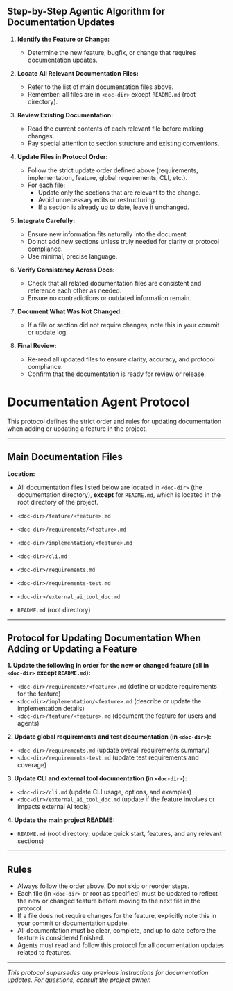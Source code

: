 ## Step-by-Step Agentic Algorithm for Documentation Updates

1. **Identify the Feature or Change:**
   - Determine the new feature, bugfix, or change that requires documentation updates.

2. **Locate All Relevant Documentation Files:**
   - Refer to the list of main documentation files above.
   - Remember: all files are in `<doc-dir>` except `README.md` (root directory).

3. **Review Existing Documentation:**
   - Read the current contents of each relevant file before making changes.
   - Pay special attention to section structure and existing conventions.

4. **Update Files in Protocol Order:**
   - Follow the strict update order defined above (requirements, implementation, feature, global requirements, CLI, etc.).
   - For each file:
     - Update only the sections that are relevant to the change.
     - Avoid unnecessary edits or restructuring.
     - If a section is already up to date, leave it unchanged.

5. **Integrate Carefully:**
   - Ensure new information fits naturally into the document.
   - Do not add new sections unless truly needed for clarity or protocol compliance.
   - Use minimal, precise language.

6. **Verify Consistency Across Docs:**
   - Check that all related documentation files are consistent and reference each other as needed.
   - Ensure no contradictions or outdated information remain.

7. **Document What Was Not Changed:**
   - If a file or section did not require changes, note this in your commit or update log.

8. **Final Review:**
   - Re-read all updated files to ensure clarity, accuracy, and protocol compliance.
   - Confirm that the documentation is ready for review or release.
# Documentation Agent Protocol

This protocol defines the strict order and rules for updating documentation when adding or updating a feature in the project.

---



## Main Documentation Files
**Location:**
- All documentation files listed below are located in `<doc-dir>` (the documentation directory),
  **except** for `README.md`, which is located in the root directory of the project.

- `<doc-dir>/feature/<feature>.md`
- `<doc-dir>/requirements/<feature>.md`
- `<doc-dir>/implementation/<feature>.md`
- `<doc-dir>/cli.md`
- `<doc-dir>/requirements.md`
- `<doc-dir>/requirements-test.md`
- `<doc-dir>/external_ai_tool_doc.md`
- `README.md` (root directory)

---


## Protocol for Updating Documentation When Adding or Updating a Feature

**1. Update the following in order for the new or changed feature (all in `<doc-dir>` except `README.md`):**
   - `<doc-dir>/requirements/<feature>.md` (define or update requirements for the feature)
   - `<doc-dir>/implementation/<feature>.md` (describe or update the implementation details)
   - `<doc-dir>/feature/<feature>.md` (document the feature for users and agents)

**2. Update global requirements and test documentation (in `<doc-dir>`):**
   - `<doc-dir>/requirements.md` (update overall requirements summary)
   - `<doc-dir>/requirements-test.md` (update test requirements and coverage)

**3. Update CLI and external tool documentation (in `<doc-dir>`):**
   - `<doc-dir>/cli.md` (update CLI usage, options, and examples)
   - `<doc-dir>/external_ai_tool_doc.md` (update if the feature involves or impacts external AI tools)

**4. Update the main project README:**
   - `README.md` (root directory; update quick start, features, and any relevant sections)

---


## Rules
- Always follow the order above. Do not skip or reorder steps.
- Each file (in `<doc-dir>` or root as specified) must be updated to reflect the new or changed feature before moving to the next file in the protocol.
- If a file does not require changes for the feature, explicitly note this in your commit or documentation update.
- All documentation must be clear, complete, and up to date before the feature is considered finished.
- Agents must read and follow this protocol for all documentation updates related to features.

---

_This protocol supersedes any previous instructions for documentation updates. For questions, consult the project owner._
